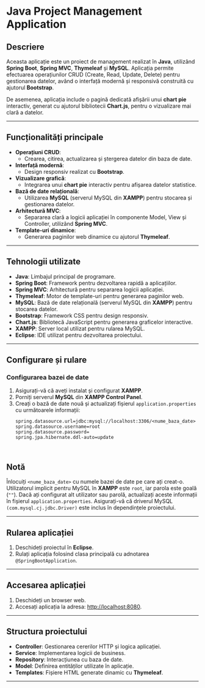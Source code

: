 # Java Project Management Application

## Descriere

Aceasta aplicație este un proiect de management realizat în **Java**, utilizând **Spring Boot**, **Spring MVC**, **Thymeleaf** și **MySQL**. Aplicația permite efectuarea operațiunilor CRUD (Create, Read, Update, Delete) pentru gestionarea datelor, având o interfață modernă și responsivă construită cu ajutorul **Bootstrap**.

De asemenea, aplicația include o pagină dedicată afișării unui **chart pie** interactiv, generat cu ajutorul bibliotecii **Chart.js**, pentru o vizualizare mai clară a datelor.

---

## Funcționalități principale

- **Operațiuni CRUD**:
  - Crearea, citirea, actualizarea și ștergerea datelor din baza de date.
- **Interfață modernă**:
  - Design responsiv realizat cu **Bootstrap**.
- **Vizualizare grafică**:
  - Integrarea unui **chart pie** interactiv pentru afișarea datelor statistice.
- **Bază de date relațională**:
  - Utilizarea **MySQL** (serverul MySQL din **XAMPP**) pentru stocarea și gestionarea datelor.
- **Arhitectură MVC**:
  - Separarea clară a logicii aplicației în componente Model, View și Controller, utilizând **Spring MVC**.
- **Template-uri dinamice**:
  - Generarea paginilor web dinamice cu ajutorul **Thymeleaf**.

---

## Tehnologii utilizate

- **Java**: Limbajul principal de programare.
- **Spring Boot**: Framework pentru dezvoltarea rapidă a aplicațiilor.
- **Spring MVC**: Arhitectură pentru separarea logicii aplicației.
- **Thymeleaf**: Motor de template-uri pentru generarea paginilor web.
- **MySQL**: Bază de date relațională (serverul MySQL din **XAMPP**) pentru stocarea datelor.
- **Bootstrap**: Framework CSS pentru design responsiv.
- **Chart.js**: Bibliotecă JavaScript pentru generarea graficelor interactive.
- **XAMPP**: Server local utilizat pentru rularea MySQL.
- **Eclipse**: IDE utilizat pentru dezvoltarea proiectului.

---

## Configurare și rulare

### Configurarea bazei de date

1. Asigurați-vă că aveți instalat și configurat **XAMPP**.
2. Porniți serverul **MySQL** din **XAMPP Control Panel**.
3. Creați o bază de date nouă și actualizați fișierul `application.properties` cu următoarele informații:
   ```properties
   spring.datasource.url=jdbc:mysql://localhost:3306/<nume_baza_date>
   spring.datasource.username=root
   spring.datasource.password=
   spring.jpa.hibernate.ddl-auto=update

  
 ## Notă
 Înlocuiți `<nume_baza_date>` cu numele bazei de date pe care ați creat-o.
 Utilizatorul implicit pentru MySQL în **XAMPP** este `root`, iar parola este goală (`""`). Dacă ați configurat alt utilizator sau parolă, actualizați aceste informații în fișierul `application.properties`.
 Asigurați-vă că driverul MySQL `(com.mysql.cj.jdbc.Driver)` este inclus în dependințele proiectului.

---

## Rularea aplicației

1. Deschideți proiectul în **Eclipse**.
2. Rulați aplicația folosind clasa principală cu adnotarea `@SpringBootApplication`.

---

## Accesarea aplicației

1. Deschideți un browser web.
2. Accesați aplicația la adresa: [http://localhost:8080](http://localhost:8080).

---

## Structura proiectului

- **Controller**: Gestionarea cererilor HTTP și logica aplicației.
- **Service**: Implementarea logicii de business.
- **Repository**: Interacțiunea cu baza de date.
- **Model**: Definirea entităților utilizate în aplicație.
- **Templates**: Fișiere HTML generate dinamic cu **Thymeleaf**.

---
